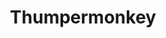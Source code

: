 ---
title: "Thumpermonkey"
summary: "Modern prog rock group from London. Initially a solo project by singer/guitarist Michael Woodman, and altered to Thumpermonkey Lives! in 2006 to denote the addition of other band members. The name reverted back to Thumpermonkey in 2010 while retaining the full band line-up."
image: "thumpermonkey.jpg"
---
